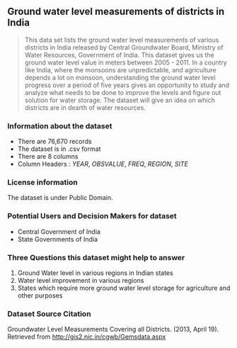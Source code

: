 ## Ground water level measurements of districts in India

> This data set lists the ground water level measurements of various districts in India released by Central Groundwater Board, Ministry of Water Resources, Government of India. This dataset gives us the ground water level value in meters between 2005 - 2011. In a country like India, where the monsoons are unpredictable, and agriculture depends a lot on monsoon, understanding the ground water level progress over a period of five years gives an opportunity to study and analyze what needs to be done to improve the levels and figure out solution for water storage. The dataset will give an idea on which districts are in dearth of water resources.

### Information about the dataset

* There are 76,670 records
* The dataset is in .csv format
* There are 8 columns
* Column Headers : _YEAR_, _OBSVALUE_, _FREQ_, _REGION_, _SITE_

### License information
The dataset is under Public Domain.

### Potential Users and Decision Makers for dataset
* Central Government of India
* State Governments of India

### Three Questions this dataset might help to answer
1. Ground Water level in various regions in Indian states
2. Water level improvement in various regions
3. States which require more ground water level storage for agriculture and other purposes

### Dataset Source Citation
Groundwater Level Measurements Covering all Districts. (2013, April 19). Retrieved from http://gis2.nic.in/cgwb/Gemsdata.aspx
